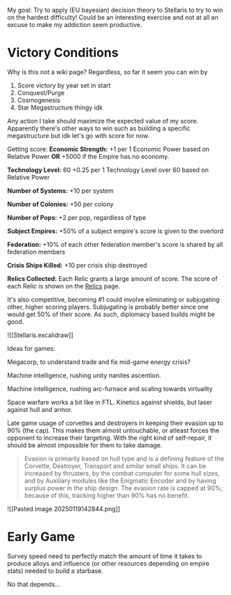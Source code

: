 
My goal: Try to apply (EU bayesian) decision theory to Stellaris to try to win on the hardest difficulty! Could be an interesting exercise and not at all an excuse to make my addiction seem productive.

# Victory Conditions

Why is this not a wiki page? Regardless, so far it seem you can win by

1. Score victory by year set in start
2. Conquest/Purge
3. Cosmogenesis 
4. Star Megastructure thingy idk



Any action I take should maximize the expected value of my score. Apparently there's other ways to win such as building a specific megastructure but idk let's go with score for now.



Getting score:
**Economic Strength:** +1 per 1 Economic Power based on Relative Power **OR** +5000 if the Empire has no economy.

**Technology Level:** 60 +0.25 per 1 Technology Level over 60 based on Relative Power

**Number of Systems:** +10 per system

**Number of Colonies:** +50 per colony

**Number of Pops:** +2 per pop, regardless of type

**Subject Empires:** +50% of a subject empire's score is given to the overlord

**Federation:** +10% of each other federation member's score is shared by all federation members

**Crisis Ships Killed:** +10 per crisis ship destroyed

**Relics Collected:** Each Relic grants a large amount of score. The score of each Relic is shown on the [Relics](https://stellaris.paradoxwikis.com/Relics "Relics") page.




It's also competitive, becoming #1 could involve eliminating or subjugating other, higher scoring players. 
Subjugating is probably better since one would get 50% of their score. As such, diplomacy based builds might be good.





![[Stellaris.excalidraw]]




Ideas for games:

Megacorp, to understand trade and fix mid-game energy crisis?

Machine intelligence, rushing unity nanites ascention.

Machine intelligence, rushing arc-furnace and scaling towards virtuality



Space warfare works a bit like in FTL. Kinetics against shields, but laser against hull and armor. 

Late game usage of corvettes and destroyers in keeping their evasion up to 90% (the cap). This makes them almost untouchable, or atleast forces the opponent to increase their targeting. With the right kind of self-repair, it should be almost impossible for them to take damage.


> Evasion is primarily based on hull type and is a defining feature of the Corvette, Destroyer, Transport and similar small ships. It can be increased by thrusters, by the combat computer for some hull sizes, and by Auxiliary modules like the Enigmatic Encoder and by having surplus power in the ship design. The evasion rate is capped at 90%; because of this, tracking higher than 90% has no benefit.


![[Pasted image 20250119142844.png]]




# Early Game


Survey speed need to perfectly match the amount of time it takes to produce alloys and influence (or other resources depending on empire stats) needed to build a starbase.

No that depends...